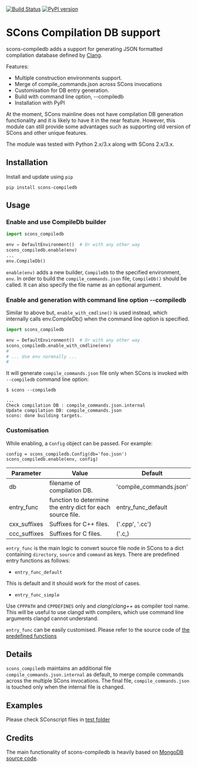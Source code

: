 [![Build Status](https://travis-ci.org/pinetr2e/scons-compiledb.svg?branch=master)](https://travis-ci.org/pinetr2e/scons-compiledb)
[![PyPI version](https://badge.fury.io/py/scons-compiledb.svg)](https://badge.fury.io/py/scons-compiledb)
# SCons Compilation DB support

scons-compiledb adds a support for generating JSON formatted compilation
database defined by
[Clang](https://clang.llvm.org/docs/JSONCompilationDatabase.html).

Features:

- Multiple construction environments support.
- Merge of compile_commands.json across SCons invocations
- Customisation for DB entry generation.
- Build with command line option, --compiledb
- Installation with PyPI


At the moment, SCons mainline does not have compilation DB generation
functionality and it is likely to have it in the near feature. However, this
module can still provide some advantages such as supporting old version of SCons
and other unique features.

The module was tested with Python 2.x/3.x along with SCons 2.x/3.x.


## Installation

Install and update using `pip`
```
pip install scons-compiledb
```

## Usage

### Enable and use CompileDb builder

```python
import scons_compiledb

env = DefaultEnvironment()  # Or with any other way
scons_compiledb.enable(env)
...
env.CompileDb()
```

`enable(env)` adds a new builder, `CompileDb` to the specified environment,
`env`. In order to build the `compile_commands.json` file, `CompileDb()` should
be called. It can also specify the file name as an optional argument.


### Enable and generation with command line option --compiledb

Similar to above but, `enable_with_cmdline()` is used instead, which internally
calls env.CompileDb() when the command line option is specified.

```python
import scons_compiledb

env = DefaultEnvironment()  # Or with any other way
scons_compiledb.enable_with_cmdline(env)
#
# ... Use env normnally ...
#
```

It will generate `compile_commands.json` file only when SCons is invoked with
`--compiledb` command line option:

```
$ scons --compiledb

...
Check compilation DB : compile_commands.json.internal
Update compilation DB: compile_commands.json
scons: done building targets.
```

### Customisation
While enabling, a `Config` object can be passed. For example:
```
config = scons_compiledb.Config(db='foo.json')
scons_compiledb.enable(env, config)

```

| Parameter | Value | Default |
|--------------|------------------------------------------------------------|-------------------------|
| db           | filename of compilation DB.                                | 'compile_commands.json' |
| entry_func   | function to determine the entry dict for each source file. | entry_func_default      |
| cxx_suffixes | Suffixes for C++ files.                                    | ('.cpp', '.cc')         |
| ccc_suffixes | Suffixes for C files.                                      | ('.c,)                  |

 `entry_func` is the main logic to convert source file node in SCons to a dict
 containing `directory`, `source` and `command` as keys. There are predefined
 entry functions as follows:

- `entry_func_default`

This is default and it should work for the most of cases.

- `entry_func_simple`

Use `CPPPATH` and `CPPDEFINES` only and *clang*/*clang++* as compiler tool name.
This will be useful to use clangd with compilers, which use command line
arguments clangd cannot understand.

`entry_func` can be easily customised. Please refer to the source code of [the
predefined functions](./scons_compiledb/entry_func.py)

## Details

`scons_compiledb` maintains an additional file `compile_commands.json.internal`
as default, to merge compile commands across the multiple SCons invocations. The
final file, `compile_commands.json` is touched only when the internal file is
changed.


## Examples

Please check SConscript files in [test folder](./tests)


## Credits

The main functionality of scons-compiledb is heavily based on [MongoDB source
code](https://github.com/mongodb/mongo/blob/master/site_scons/site_tools/compilation_db.py).
